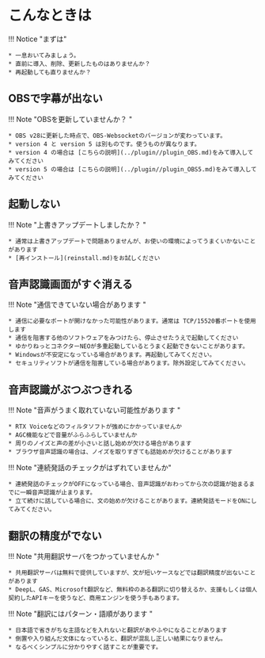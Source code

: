 # こんなときは

!!! Notice "まずは"

    * 一息おいてみましょう。
    * 直前に導入、削除、更新したものはありませんか？
    * 再起動しても直りませんか？

## OBSで字幕が出ない

!!! Note "OBSを更新していませんか？ "

    * OBS v28に更新した時点で、OBS-Websocketのバージョンが変わっています。
    * version 4 と version 5 は別ものです。使うものが異なります。
    * version 4 の場合は [こちらの説明](../plugin//plugin_OBS.md)をみて導入してみてください
    * version 5 の場合は [こちらの説明](../plugin//plugin_OBS5.md)をみて導入してみてください

## 起動しない

!!! Note "上書きアップデートしましたか？ "

    * 通常は上書きアップデートで問題ありませんが、お使いの環境によってうまくいかないことがあります
    * [再インストール](reinstall.md)をお試しください

## 音声認識画面がすぐ消える

!!! Note "通信できていない場合があります "

    * 通信に必要なポートが開けなかった可能性があります。通常は TCP/15520番ポートを使用します
    * 通信を阻害する他のソフトウェアをみつけたら、停止させたうえで起動してください
    * ゆかりねっとコネクターNEOが多重起動しているとうまく起動できないことがあります。
    * Windowsが不安定になっている場合があります。再起動してみてください。
    * セキュリティソフトが通信を阻害している場合があります。除外設定してみてください。

## 音声認識がぶつぶつきれる

!!! Note "音声がうまく取れていない可能性があります "

    * RTX Voiceなどのフィルタソフトが強めにかかっていませんか
    * AGC機能などで音量がふらふらしていませんか
    * 周りのノイズと声の差が小さいと話し始めが欠ける場合があります
    * ブラウザ音声認識の場合は、ノイズを取りすぎても話始めが欠けることがあります

!!! Note "連続発話のチェックがはずれていませんか"

    * 連続発話のチェックがOFFになっている場合、音声認識がおわってから次の認識が始まるまでに一瞬音声認識が止まります。
    * 立て続けに話している場合に、文の始めが欠けることがあります。連続発話モードをONにしてみてください。

## 翻訳の精度がでない

!!! Note "共用翻訳サーバをつかっていませんか "

    * 共用翻訳サーバは無料で提供していますが、文が短いケースなどでは翻訳精度が出ないことがあります
    * DeepL、GAS、Microsoft翻訳など、無料枠のある翻訳に切り替えるか、支援もしくは個人契約したAPIキーを使うなど、商用エンジンを使う手もあります。

!!! Note "翻訳にはパターン・語順があります "

    * 日本語で省きがちな主語などを入れないと翻訳があやふやになることがあります
    * 倒置や入り組んだ文体になっていると、翻訳が混乱し正しい結果になりません。
    * なるべくシンプルに分かりやすく話すことが重要です。

